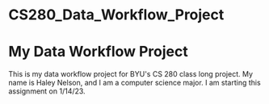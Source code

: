 # CS280_Data_Workflow_Project
# My Data Workflow Project
This is my data workflow project for BYU's CS 280 class long project.
My name is Haley Nelson, and I am a computer science major. I am starting this assignment on 1/14/23.